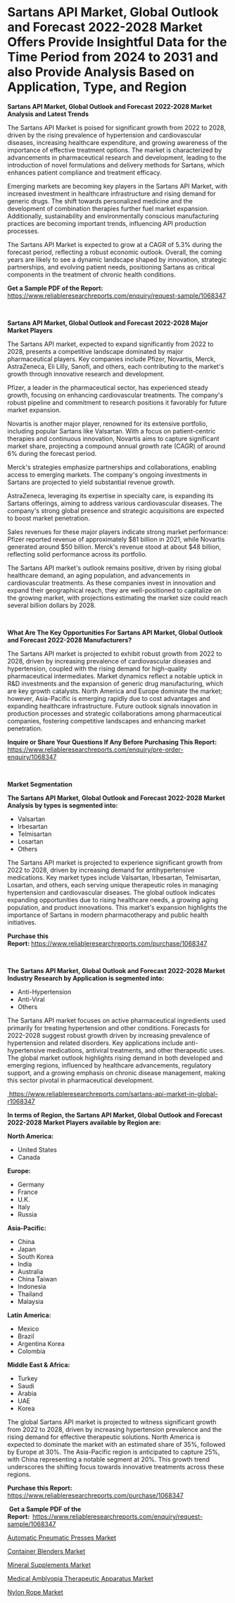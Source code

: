 <p><h1>Sartans API Market, Global Outlook and Forecast 2022-2028 Market Offers Provide Insightful Data for the Time Period from 2024 to 2031 and also Provide Analysis Based on Application, Type, and Region</h1></p><p><strong>Sartans API Market, Global Outlook and Forecast 2022-2028 Market Analysis and Latest Trends</strong></p>
<p><p>The Sartans API Market is poised for significant growth from 2022 to 2028, driven by the rising prevalence of hypertension and cardiovascular diseases, increasing healthcare expenditure, and growing awareness of the importance of effective treatment options. The market is characterized by advancements in pharmaceutical research and development, leading to the introduction of novel formulations and delivery methods for Sartans, which enhances patient compliance and treatment efficacy.</p><p>Emerging markets are becoming key players in the Sartans API Market, with increased investment in healthcare infrastructure and rising demand for generic drugs. The shift towards personalized medicine and the development of combination therapies further fuel market expansion. Additionally, sustainability and environmentally conscious manufacturing practices are becoming important trends, influencing API production processes.</p><p>The Sartans API Market is expected to grow at a CAGR of 5.3% during the forecast period, reflecting a robust economic outlook. Overall, the coming years are likely to see a dynamic landscape shaped by innovation, strategic partnerships, and evolving patient needs, positioning Sartans as critical components in the treatment of chronic health conditions.</p></p>
<p><strong>Get a Sample PDF of the Report:&nbsp;</strong> <a href="https://www.reliableresearchreports.com/enquiry/request-sample/1068347">https://www.reliableresearchreports.com/enquiry/request-sample/1068347</a></p>
<p>&nbsp;</p>
<p><strong>Sartans API Market, Global Outlook and Forecast 2022-2028 Major Market Players</strong></p>
<p><p>The Sartans API market, expected to expand significantly from 2022 to 2028, presents a competitive landscape dominated by major pharmaceutical players. Key companies include Pfizer, Novartis, Merck, AstraZeneca, Eli Lilly, Sanofi, and others, each contributing to the market's growth through innovative research and development.</p><p>Pfizer, a leader in the pharmaceutical sector, has experienced steady growth, focusing on enhancing cardiovascular treatments. The company's robust pipeline and commitment to research positions it favorably for future market expansion.</p><p>Novartis is another major player, renowned for its extensive portfolio, including popular Sartans like Valsartan. With a focus on patient-centric therapies and continuous innovation, Novartis aims to capture significant market share, projecting a compound annual growth rate (CAGR) of around 6% during the forecast period.</p><p>Merck's strategies emphasize partnerships and collaborations, enabling access to emerging markets. The company's ongoing investments in Sartans are projected to yield substantial revenue growth.</p><p>AstraZeneca, leveraging its expertise in specialty care, is expanding its Sartans offerings, aiming to address various cardiovascular diseases. The company's strong global presence and strategic acquisitions are expected to boost market penetration.</p><p>Sales revenues for these major players indicate strong market performance: Pfizer reported revenue of approximately $81 billion in 2021, while Novartis generated around $50 billion. Merck's revenue stood at about $48 billion, reflecting solid performance across its portfolio.</p><p>The Sartans API market's outlook remains positive, driven by rising global healthcare demand, an aging population, and advancements in cardiovascular treatments. As these companies invest in innovation and expand their geographical reach, they are well-positioned to capitalize on the growing market, with projections estimating the market size could reach several billion dollars by 2028.</p></p>
<p>&nbsp;</p>
<p><strong>What Are The Key Opportunities For Sartans API Market, Global Outlook and Forecast 2022-2028 Manufacturers?</strong></p>
<p><p>The Sartans API market is projected to exhibit robust growth from 2022 to 2028, driven by increasing prevalence of cardiovascular diseases and hypertension, coupled with the rising demand for high-quality pharmaceutical intermediates. Market dynamics reflect a notable uptick in R&D investments and the expansion of generic drug manufacturing, which are key growth catalysts. North America and Europe dominate the market; however, Asia-Pacific is emerging rapidly due to cost advantages and expanding healthcare infrastructure. Future outlook signals innovation in production processes and strategic collaborations among pharmaceutical companies, fostering competitive landscapes and enhancing market penetration.</p></p>
<p><strong>Inquire or Share Your Questions If Any Before Purchasing This Report:</strong> <a href="https://www.reliableresearchreports.com/enquiry/pre-order-enquiry/1068347">https://www.reliableresearchreports.com/enquiry/pre-order-enquiry/1068347</a></p>
<p>&nbsp;</p>
<p><strong>Market Segmentation</strong></p>
<p><strong>The Sartans API Market, Global Outlook and Forecast 2022-2028 Market Analysis by types is segmented into:</strong></p>
<p><ul><li>Valsartan</li><li>Irbesartan</li><li>Telmisartan</li><li>Losartan</li><li>Others</li></ul></p>
<p><p>The Sartans API market is projected to experience significant growth from 2022 to 2028, driven by increasing demand for antihypertensive medications. Key market types include Valsartan, Irbesartan, Telmisartan, Losartan, and others, each serving unique therapeutic roles in managing hypertension and cardiovascular diseases. The global outlook indicates expanding opportunities due to rising healthcare needs, a growing aging population, and product innovations. This market's expansion highlights the importance of Sartans in modern pharmacotherapy and public health initiatives.</p></p>
<p><strong>Purchase this Report:&nbsp;</strong><a href="https://www.reliableresearchreports.com/purchase/1068347">https://www.reliableresearchreports.com/purchase/1068347</a></p>
<p>&nbsp;</p>
<p><strong>The Sartans API Market, Global Outlook and Forecast 2022-2028 Market Industry Research by Application is segmented into:</strong></p>
<p><ul><li>Anti-Hypertension</li><li>Anti-Viral</li><li>Others</li></ul></p>
<p><p>The Sartans API market focuses on active pharmaceutical ingredients used primarily for treating hypertension and other conditions. Forecasts for 2022-2028 suggest robust growth driven by increasing prevalence of hypertension and related disorders. Key applications include anti-hypertensive medications, antiviral treatments, and other therapeutic uses. The global market outlook highlights rising demand in both developed and emerging regions, influenced by healthcare advancements, regulatory support, and a growing emphasis on chronic disease management, making this sector pivotal in pharmaceutical development.</p></p>
<p><a href="https://www.reliableresearchreports.com/sartans-api-market-in-global-r1068347">&nbsp;https://www.reliableresearchreports.com/sartans-api-market-in-global-r1068347</a></p>
<p><strong>In terms of Region, the Sartans API Market, Global Outlook and Forecast 2022-2028 Market Players available by Region are:</strong></p>
<p>
    <p> <strong> North America: </strong>
        <ul>
            <li>United States</li>
            <li>Canada</li>
        </ul>
        </p> 
    <p> <strong> Europe: </strong>
        <ul>
            <li>Germany</li>
            <li>France</li>
            <li>U.K.</li>
            <li>Italy</li>
            <li>Russia</li>
        </ul>
        </p> 
    <p> <strong> Asia-Pacific: </strong>
        <ul>
            <li>China</li>
            <li>Japan</li>
            <li>South Korea</li>
            <li>India</li>
            <li>Australia</li>
            <li>China Taiwan</li>
            <li>Indonesia</li>
            <li>Thailand</li>
            <li>Malaysia</li>
        </ul>
        </p> 
    <p> <strong> Latin America: </strong>
        <ul>
            <li>Mexico</li>
            <li>Brazil</li>
            <li>Argentina Korea</li>
            <li>Colombia</li>
        </ul>
        </p> 
    <p> <strong> Middle East & Africa: </strong>
        <ul>
            <li>Turkey</li>
            <li>Saudi</li>
            <li>Arabia</li>
            <li>UAE</li>
            <li>Korea</li>
        </ul>
    </p>
    </p>
<p><p>The global Sartans API market is projected to witness significant growth from 2022 to 2028, driven by increasing hypertension prevalence and the rising demand for effective therapeutic solutions. North America is expected to dominate the market with an estimated share of 35%, followed by Europe at 30%. The Asia-Pacific region is anticipated to capture 25%, with China representing a notable segment at 20%. This growth trend underscores the shifting focus towards innovative treatments across these regions.</p></p>
<p><strong>Purchase this Report: </strong><a href="https://www.reliableresearchreports.com/purchase/1068347">https://www.reliableresearchreports.com/purchase/1068347</a></p>
<p>&nbsp;<strong>Get a Sample PDF of the Report:&nbsp;&nbsp;</strong><a href="https://www.reliableresearchreports.com/enquiry/request-sample/1068347">https://www.reliableresearchreports.com/enquiry/request-sample/1068347</a></p>
<p><strong></strong></p>
<p><p><a href="https://issuu.com/reportprime-2/docs/automatic-pneumatic-presses-market-_626ddda7497344">Automatic Pneumatic Presses Market</a></p><p><a href="https://medium.com/@elizbethsmithb20/container-blenders-market-outlook-complete-industry-analysis-2024-to-2031-15fdfdf0e2a4">Container Blenders Market</a></p><p><a href="https://www.linkedin.com/pulse/booming-mineral-supplements-market-sector-analysis-w63pe?trackingId=QdVB1kEnRMOPF8ghqbUhaw%3D%3D">Mineral Supplements Market</a></p><p><a href="https://issuu.com/reportprime-2/docs/medical-amblyopia-therapeutic-appar_880cd3ac9d7963">Medical Amblyopia Therapeutic Apparatus Market</a></p><p><a href="https://medium.com/@caylawisoky8698/nylon-rope-market-size-share-trends-analysis-report-by-end-use-packaging-construction-sports-1978ebaf63f1">Nylon Rope Market</a></p></p>